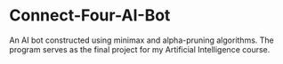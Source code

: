# Connect-Four-AI-Bot
An AI bot constructed using minimax and alpha-pruning algorithms. The program serves as the final project for my Artificial Intelligence course.
